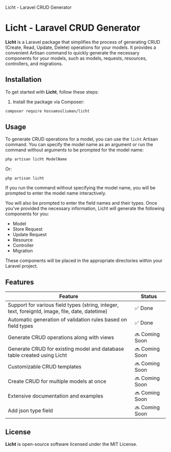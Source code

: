 Licht - Laravel CRUD Generator

Licht - Laravel CRUD Generator
==============================

**Licht** is a Laravel package that simplifies the process of generating CRUD (Create, Read, Update, Delete) operations for your models. It provides a convenient Artisan command to quickly generate the necessary components for your models, such as models, requests, resources, controllers, and migrations.

Installation
------------

To get started with **Licht**, follow these steps:

1.  Install the package via Composer:

```bash
composer require hossamsoliuman/licht
```     

Usage
-----

To generate CRUD operations for a model, you can use the `licht` Artisan command. You can specify the model name as an argument or run the command without arguments to be prompted for the model name:

```bash
php artisan licht ModelName
```

Or:

```
php artisan licht
````
        

If you run the command without specifying the model name, you will be prompted to enter the model name interactively.

You will also be prompted to enter the field names and their types. Once you've provided the necessary information, Licht will generate the following components for you:

*   Model
*   Store Request
*   Update Request
*   Resource
*   Controller
*   Migration

These components will be placed in the appropriate directories within your Laravel project.
## Features

| Feature                                                   | Status         |
| --------------------------------------------------------- | ---------------|
| Support for various field types (string, integer, text, foreignId, image, file, date, datetime) | ✅ Done         |
| Automatic generation of validation rules based on field types                                   | ✅ Done         |
| Generate CRUD operations along with views                                                       | 🔜 Coming Soon  |
| Generate CRUD for existing model and database table created using Licht                         | 🔜 Coming Soon  |
| Customizable CRUD templates                                                                     | 🔜 Coming Soon  |
| Create CRUD for multiple models at once                                                          | 🔜 Coming Soon  |
| Extensive documentation and examples                                                             | 🔜 Coming Soon  |
| Add json type field                                                           | 🔜 Coming Soon  |



License
-------

**Licht** is open-source software licensed under the MIT License.

